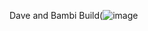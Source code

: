 Dave and Bambi Build(![image](https://static.wikia.nocookie.net/fridaynightfunking/images/5/58/DaveBambiLogo.png/revision/latest?cb=20210716161112)

